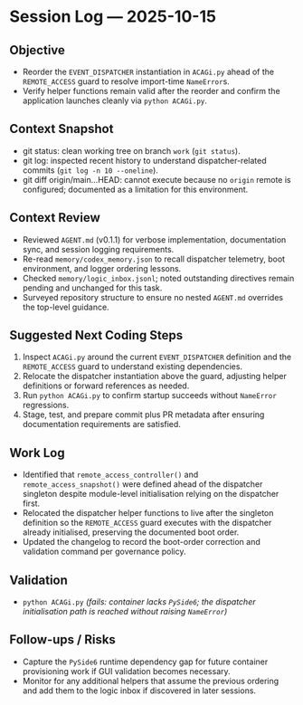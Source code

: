 # Session Log — 2025-10-15

## Objective
- Reorder the `EVENT_DISPATCHER` instantiation in `ACAGi.py` ahead of the `REMOTE_ACCESS` guard to resolve import-time `NameError`s.
- Verify helper functions remain valid after the reorder and confirm the application launches cleanly via `python ACAGi.py`.

## Context Snapshot
- git status: clean working tree on branch `work` (`git status`).
- git log: inspected recent history to understand dispatcher-related commits (`git log -n 10 --oneline`).
- git diff origin/main...HEAD: cannot execute because no `origin` remote is configured; documented as a limitation for this environment.

## Context Review
- Reviewed `AGENT.md` (v0.1.1) for verbose implementation, documentation sync, and session logging requirements.
- Re-read `memory/codex_memory.json` to recall dispatcher telemetry, boot environment, and logger ordering lessons.
- Checked `memory/logic_inbox.jsonl`; noted outstanding directives remain pending and unchanged for this task.
- Surveyed repository structure to ensure no nested `AGENT.md` overrides the top-level guidance.

## Suggested Next Coding Steps
1. Inspect `ACAGi.py` around the current `EVENT_DISPATCHER` definition and the `REMOTE_ACCESS` guard to understand existing dependencies.
2. Relocate the dispatcher instantiation above the guard, adjusting helper definitions or forward references as needed.
3. Run `python ACAGi.py` to confirm startup succeeds without `NameError` regressions.
4. Stage, test, and prepare commit plus PR metadata after ensuring documentation requirements are satisfied.

## Work Log
- Identified that `remote_access_controller()` and `remote_access_snapshot()` were defined ahead of the dispatcher singleton
  despite module-level initialisation relying on the dispatcher first.
- Relocated the dispatcher helper functions to live after the singleton definition so the `REMOTE_ACCESS` guard executes with the
  dispatcher already initialised, preserving the documented boot order.
- Updated the changelog to record the boot-order correction and validation command per governance policy.

## Validation
- `python ACAGi.py` *(fails: container lacks `PySide6`; the dispatcher initialisation path is reached without raising `NameError`)*

## Follow-ups / Risks
- Capture the `PySide6` runtime dependency gap for future container provisioning work if GUI validation becomes necessary.
- Monitor for any additional helpers that assume the previous ordering and add them to the logic inbox if discovered in later sessions.
